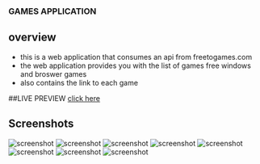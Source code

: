### GAMES APPLICATION
## overview
* this is a web application that consumes an api from freetogames.com
* the web application provides you with the list of games free windows and broswer games
* also contains the link to each game

##LIVE PREVIEW
[click here](https://games-web-application.netlify.app/)

## Screenshots

<img src='https://ik.imagekit.io/x761p7oyp/games-app/Screenshot__196__DlqmAo1Sj.png?ik-sdk-version=javascript-1.4.3&updatedAt=1663270815666' alt='screenshot' />

<img src='https://ik.imagekit.io/x761p7oyp/games-app/Screenshot__197__SrgkemSR_Q.png?ik-sdk-version=javascript-1.4.3&updatedAt=1663270815663' alt='screenshot' />

<img src='https://ik.imagekit.io/x761p7oyp/games-app/Screenshot__195__UwWpwau4k.png?ik-sdk-version=javascript-1.4.3&updatedAt=1663270815354' alt='screenshot' />

<img src='https://ik.imagekit.io/x761p7oyp/games-app/Screenshot__199__6ndlycPfc.png?ik-sdk-version=javascript-1.4.3&updatedAt=1663270815045' alt='screenshot' />

<img src='https://ik.imagekit.io/x761p7oyp/games-app/Screenshot__201__5R9hyL32d.png?ik-sdk-version=javascript-1.4.3&updatedAt=1663270569355' alt='screenshot' />

<img src='https://ik.imagekit.io/x761p7oyp/games-app/Screenshot__196__DlqmAo1Sj.png?ik-sdk-version=javascript-1.4.3&updatedAt=1663270815666' alt='screenshot' />



<img src='https://ik.imagekit.io/x761p7oyp/games-app/Screenshot__202__fqpqPUqxX.png?ik-sdk-version=javascript-1.4.3&updatedAt=1663270432726' alt='screenshot' />

<img src='https://ik.imagekit.io/x761p7oyp/games-app/Screenshot__198__wT5q7kgMz.png?ik-sdk-version=javascript-1.4.3&updatedAt=1663270410098' alt='screenshot' />

